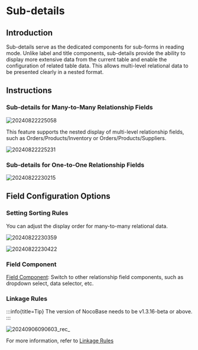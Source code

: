 # Sub-details

## Introduction

Sub-details serve as the dedicated components for sub-forms in reading mode. Unlike label and title components, sub-details provide the ability to display more extensive data from the current table and enable the configuration of related table data. This allows multi-level relational data to be presented clearly in a nested format.

## Instructions

### Sub-details for Many-to-Many Relationship Fields

![20240822225058](https://static-docs.nocobase.com/20240822225058.png)

This feature supports the nested display of multi-level relationship fields, such as Orders/Products/Inventory or Orders/Products/Suppliers.

![20240822225231](https://static-docs.nocobase.com/20240822225231.png)

### Sub-details for One-to-One Relationship Fields

![20240822230215](https://static-docs.nocobase.com/20240822230215.png)

## Field Configuration Options

### Setting Sorting Rules

You can adjust the display order for many-to-many relational data.

![20240822230359](https://static-docs.nocobase.com/20240822230359.png)

![20240822230422](https://static-docs.nocobase.com/20240822230422.png)

### Field Component

[Field Component](/handbook/ui/fields/association-field): Switch to other relationship field components, such as dropdown select, data selector, etc.

### Linkage Rules
:::info{title=Tip}
The version of NocoBase needs to be v1.3.16-beta or above.
:::

![20240906090603_rec_](https://nocobase-docs.oss-cn-beijing.aliyuncs.com/20240906090603_rec_.gif)

For more information, refer to [Linkage Rules](/handbook/ui/blocks/block-settings/linkage-rule)
